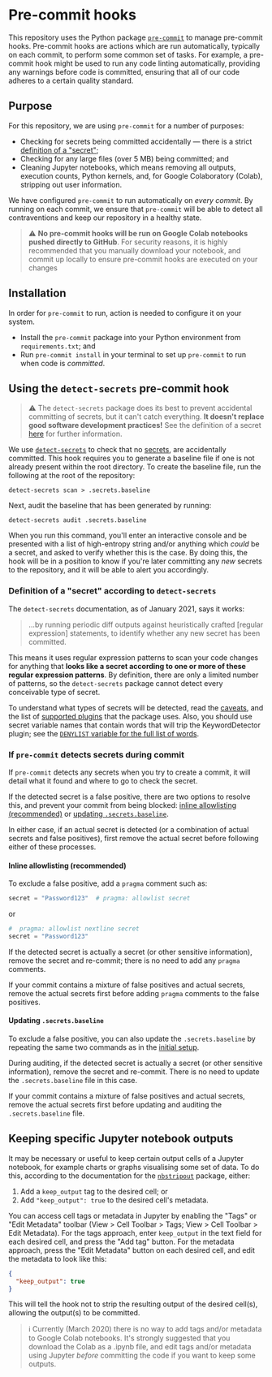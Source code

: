 # Pre-commit hooks

This repository uses the Python package [`pre-commit`][pre-commit] to manage
pre-commit hooks. Pre-commit hooks are actions which are run automatically, typically
on each commit, to perform some common set of tasks. For example, a pre-commit hook
might be used to run any code linting automatically, providing any warnings before code
is committed, ensuring that all of our code adheres to a certain quality standard.

## Purpose

For this repository, we are using `pre-commit` for a number of purposes:

- Checking for secrets being committed accidentally — there is a strict [definition of
  a "secret"](#definition-of-a-secret-according-to-detect-secrets);
- Checking for any large files (over 5 MB) being committed; and
- Cleaning Jupyter notebooks, which means removing all outputs, execution counts,
  Python kernels, and, for Google Colaboratory (Colab), stripping out user information.

We have configured `pre-commit` to run automatically on _every commit_. By running on
each commit, we ensure that `pre-commit` will be able to detect all contraventions and
keep our repository in a healthy state.

> ⚠️ **No pre-commit hooks will be run on Google Colab notebooks pushed directly to
> GitHub**. For security reasons, it is highly recommended that you manually download
> your notebook, and commit up locally to ensure pre-commit hooks are executed on your
> changes

## Installation

In order for `pre-commit` to run, action is needed to configure it on your system.

- Install the `pre-commit` package into your Python environment from
  `requirements.txt`; and
- Run `pre-commit install` in your terminal to set up `pre-commit` to run when code is
  _committed_.

## Using the `detect-secrets` pre-commit hook

> ⚠️ The `detect-secrets` package does its best to prevent accidental committing of
> secrets, but it can't catch everything. **It doesn't replace good software
> development practices!** See the definition of a secret
> [here](#definition-of-a-secret-according-to-detect-secrets) for further information.

We use [`detect-secrets`][detect-secrets] to check that no
[secrets](#definition-of-a-secret-according-to-detect-secrets), are accidentally
committed. This hook requires you to generate a baseline file if one is not already
present within the root directory. To create the baseline file, run the following at
the root of the repository:

```shell
detect-secrets scan > .secrets.baseline
```

Next, audit the baseline that has been generated by running:

```shell
detect-secrets audit .secrets.baseline
```

When you run this command, you'll enter an interactive console and be presented with a
list of high-entropy string and/or anything which _could_ be a secret, and asked to
verify whether this is the case. By doing this, the hook will be in a position to know
if you're later committing any _new_ secrets to the repository, and it will be able to
alert you accordingly.

### Definition of a "secret" according to `detect-secrets`

The `detect-secrets` documentation, as of January 2021, says it works:

> ...by running periodic diff outputs against heuristically crafted \[regular
> expression\] statements, to identify whether any new secret has been committed.

This means it uses regular expression patterns to scan your code changes for anything
that **looks like a secret according to one or more of these regular expression
patterns**. By definition, there are only a limited number of patterns, so the
`detect-secrets` package cannot detect every conceivable type of secret.

To understand what types of secrets will be detected, read the
[caveats][detect-secrets-caveats], and the list of
[supported plugins][detect-secrets-plugins] that the package uses. Also, you should use
secret variable names that contain words that will trip the KeywordDetector plugin; see
the [`DENYLIST` variable for the full list of words][detect-secrets-keyword-detector].

### If `pre-commit` detects secrets during commit

If `pre-commit` detects any secrets when you try to create a commit, it will detail
what it found and where to go to check the secret.

If the detected secret is a false positive, there are two options to resolve this, and
prevent your commit from being blocked:
[inline allowlisting (recommended)](#inline-allowlisting-recommended) or
[updating `.secrets.baseline`](#updating-secretsbaseline).

In either case, if an actual secret is detected (or a combination of actual secrets and
false positives), first remove the actual secret before following either of these
processes.

#### Inline allowlisting (recommended)

To exclude a false positive, add a `pragma` comment such as:

```python
secret = "Password123"  # pragma: allowlist secret
```

or

```python
#  pragma: allowlist nextline secret
secret = "Password123"
```

If the detected secret is actually a secret (or other sensitive information), remove
the secret and re-commit; there is no need to add any `pragma` comments.

If your commit contains a mixture of false positives and actual secrets, remove the
actual secrets first before adding `pragma` comments to the false positives.

#### Updating `.secrets.baseline`

To exclude a false positive, you can also update the `.secrets.baseline` by repeating
the same two commands as in the
[initial setup](#using-the-detect-secrets-pre-commit-hook).

During auditing, if the detected secret is actually a secret (or other sensitive
information), remove the secret and re-commit. There is no need to update the
`.secrets.baseline` file in this case.

If your commit contains a mixture of false positives and actual secrets, remove the
actual secrets first before updating and auditing the `.secrets.baseline` file.

## Keeping specific Jupyter notebook outputs

It may be necessary or useful to keep certain output cells of a Jupyter notebook, for
example charts or graphs visualising some set of data. To do this, according to the
documentation for the [`nbstripout`][nbstripout] package, either:

1. Add a `keep_output` tag to the desired cell; or
2. Add `"keep_output": true` to the desired cell's metadata.

You can access cell tags or metadata in Jupyter by enabling the "Tags" or
"Edit Metadata" toolbar (View > Cell Toolbar > Tags; View > Cell Toolbar >
Edit Metadata). For the tags approach, enter `keep_output` in the text field for each
desired cell, and press the "Add tag" button. For the metadata approach, press the
"Edit Metadata" button on each desired cell, and edit the metadata to look like this:

```json
{
  "keep_output": true
}
```

This will tell the hook not to strip the resulting output of the desired cell(s),
allowing the output(s) to be committed.

> ℹ️ Currently (March 2020) there is no way to add tags and/or metadata to Google
> Colab notebooks. It's strongly suggested that you download the Colab as a .ipynb
> file, and edit tags and/or metadata using Jupyter _before_ committing the code if you
> want to keep some outputs.

[detect-secrets]: https://github.com/Yelp/detect-secrets
[detect-secrets-caveats]: https://github.com/Yelp/detect-secrets#caveats
[detect-secrets-keyword-detector]: https://github.com/Yelp/detect-secrets/blob/master/detect_secrets/plugins/keyword.py
[detect-secrets-plugins]: https://github.com/Yelp/detect-secrets#currently-supported-plugins
[nbstripout]: https://github.com/kynan/nbstripout
[pre-commit]: https://pre-commit.com/
